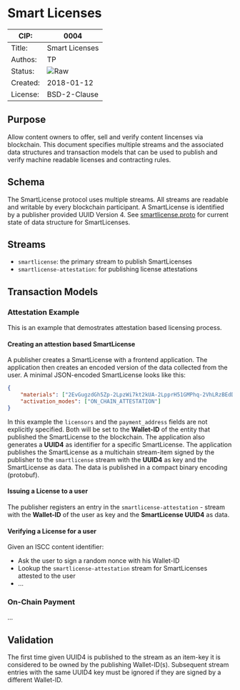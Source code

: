 # Smart Licenses

| CIP:     | 0004                                                       |
| -------- | ---------------------------------------------------------- |
| Title:   | Smart Licenses                                             |
| Authos:  | TP                                                         |
| Status:  | ![Raw](http://rfc.unprotocols.org/spec:2/COSS/raw.svg)     |
| Created: | 2018-01-12                                                 |
| License: | BSD-2-Clause                                               |

## Purpose

Allow content owners to offer, sell and verify content lincenses via blockchain. 
This document specifies multiple streams and the associated  data structures 
and transaction models that can be used to publish and verify  machine readable 
licenses and contracting rules.

## Schema

The SmartLicense protocol uses multiple streams. All streams are readable and 
writable by every blockchain participant. A SmartLicense is identified by a 
publisher provided UUID Version 4. 
See [smartlicense.proto](../smartlicense/smartlicense.proto) for current state 
of data structure for SmartLicenses.

## Streams

- `smartlicense`: the primary stream to publish SmartLicenses
- `smartlicense-attestation`: for publishing license attestations

## Transaction Models

### Attestation Example

This is an example that demostrates attestation based licensing process.

#### Creating an attestion based SmartLicense

A publisher creates a SmartLicense with a frontend application. The 
application then creates an encoded version of the data collected from the 
user. A minimal JSON-encoded SmartLicense looks like this:

```json
{
  	"materials": ["2EvGugzdGh5Zp-2LpzWi7kt2kUA-2LpprH51GMPhq-2VhLRzBEdDLa4"],
  	"activation_modes": ["ON_CHAIN_ATTESTATION"]
}
```

In this example the `licensors` and the `payment_address` fields are not 
explicitly specified. Both will be set  to the **Wallet-ID** of the entity 
that published the SmartLicense to the blockchain. The application also 
generates a **UUID4** as identifier for a specific SmartLicense. The 
application publishes the SmartLicense as a multichain stream-item signed by 
the publisher to the `smartlicense` stream with the **UUID4** as key and the 
SmartLicense as data. The data is published in a compact binary encoding 
(protobuf).

#### Issuing  a License to a user

The publisher registers an entry in the  `smartlicense-attestation` - stream 
with the **Wallet-ID** of the user as key and the **SmartLicense UUID4** as 
data.

#### Verifying a License for a user

Given an ISCC content identifier:

- Ask the user to sign a random nonce with his Wallet-ID
- Lookup the `smartlicense-attestation` stream for SmartLicenses attested to 
the user
- ...

### On-Chain Payment
...

## Validation

The first time given UUID4 is published to the stream as an item-key it is 
considered to be owned by the publishing Wallet-ID(s). Subsequent stream
entries with the same UUID4 key must be ignored if they are signed by a 
different Wallet-ID.

